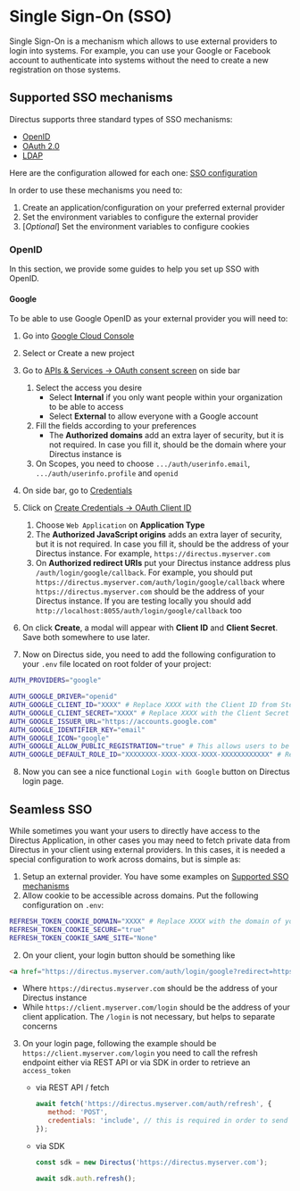 # Single Sign-On (SSO)

Single Sign-On is a mechanism which allows to use external providers to login into systems. For example, you can use
your Google or Facebook account to authenticate into systems without the need to create a new registration on those
systems.

## Supported SSO mechanisms

Directus supports three standard types of SSO mechanisms:

- [OpenID](https://openid.net/specs/openid-connect-core-1_0.html)
- [OAuth 2.0](https://www.ietf.org/rfc/rfc6750.txt)
- [LDAP](https://datatracker.ietf.org/doc/html/rfc4511)

Here are the configuration allowed for each one: [SSO configuration](/self-hosted/config-options/#sso-oauth2-and-openid)

In order to use these mechanisms you need to:

1. Create an application/configuration on your preferred external provider
2. Set the environment variables to configure the external provider
3. [*Optional*] Set the environment variables to configure cookies

### OpenID

In this section, we provide some guides to help you set up SSO with OpenID.

#### Google

To be able to use Google OpenID as your external provider you will need to:

1. Go into [Google Cloud Console](https://console.cloud.google.com/)
2. Select or Create a new project
3. Go to [APIs & Services -> OAuth consent screen](https://console.cloud.google.com/apis/credentials/consent) on side
   bar
   1. Select the access you desire
      - Select **Internal** if you only want people within your organization to be able to access
      - Select **External** to allow everyone with a Google account
   2. Fill the fields according to your preferences
      - The **Authorized domains** add an extra layer of security, but it is not required. In case you fill it, should
        be the domain where your Directus instance is
   3. On Scopes, you need to choose `.../auth/userinfo.email`, `.../auth/userinfo.profile` and `openid`
4. On side bar, go to [Credentials](https://console.cloud.google.com/apis/credentials)
5. Click on [Create Credentials -> OAuth Client ID](https://console.cloud.google.com/apis/credentials/oauthclient)
   1. Choose `Web Application` on **Application Type**
   2. The **Authorized JavaScript origins** adds an extra layer of security, but it is not required. In case you fill
      it, should be the address of your Directus instance. For example, `https://directus.myserver.com`
   3. On **Authorized redirect URIs** put your Directus instance address plus `/auth/login/google/callback`. For
      example, you should put `https://directus.myserver.com/auth/login/google/callback` where
      `https://directus.myserver.com` should be the address of your Directus instance. If you are testing locally you
      should add `http://localhost:8055/auth/login/google/callback` too
6. On click **Create**, a modal will appear with **Client ID** and **Client Secret**. Save both somewhere to use later.

7. Now on Directus side, you need to add the following configuration to your `.env` file located on root folder of your
   project:

```sh
AUTH_PROVIDERS="google"

AUTH_GOOGLE_DRIVER="openid"
AUTH_GOOGLE_CLIENT_ID="XXXX" # Replace XXXX with the Client ID from Step 6
AUTH_GOOGLE_CLIENT_SECRET="XXXX" # Replace XXXX with the Client Secret from Step 6
AUTH_GOOGLE_ISSUER_URL="https://accounts.google.com"
AUTH_GOOGLE_IDENTIFIER_KEY="email"
AUTH_GOOGLE_ICON="google"
AUTH_GOOGLE_ALLOW_PUBLIC_REGISTRATION="true" # This allows users to be automatically created on logins. Use "false" if you want to create users manually
AUTH_GOOGLE_DEFAULT_ROLE_ID="XXXXXXXX-XXXX-XXXX-XXXX-XXXXXXXXXXXX" # Replace this with the Directus Role ID you would want for new users. If this is not properly configured, new users will not have access to Directus
```

8. Now you can see a nice functional `Login with Google` button on Directus login page.

## Seamless SSO

While sometimes you want your users to directly have access to the Directus Application, in other cases you may need to
fetch private data from Directus in your client using external providers. In this cases, it is needed a special
configuration to work across domains, but is simple as:

1. Setup an external provider. You have some examples on [Supported SSO mechanisms](#supported-sso-mechanisms)
2. Allow cookie to be accessible across domains. Put the following configuration on `.env`:

```sh
REFRESH_TOKEN_COOKIE_DOMAIN="XXXX" # Replace XXXX with the domain of your Directus instance. For example "directus.myserver.com"
REFRESH_TOKEN_COOKIE_SECURE="true"
REFRESH_TOKEN_COOKIE_SAME_SITE="None"
```

2. On your client, your login button should be something like

```html
<a href="https://directus.myserver.com/auth/login/google?redirect=https://client.myserver.com/login">Login</a>
```

- Where `https://directus.myserver.com` should be the address of your Directus instance
- While `https://client.myserver.com/login` should be the address of your client application. The `/login` is not
  necessary, but helps to separate concerns

3. On your login page, following the example should be `https://client.myserver.com/login` you need to call the refresh
   endpoint either via REST API or via SDK in order to retrieve an `access_token`

   - via REST API / fetch

     ```js
     await fetch('https://directus.myserver.com/auth/refresh', {
     	method: 'POST',
     	credentials: 'include', // this is required in order to send the refresh token cookie
     });
     ```

   - via SDK

     ```js
     const sdk = new Directus('https://directus.myserver.com');

     await sdk.auth.refresh();
     ```
